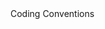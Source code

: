 <script>
    function substitutePdfVariables() {

        function getParameterByName(name) {
            var match = RegExp('[?&]' + name + '=([^&]*)').exec(window.location.search);
            return match && decodeURIComponent(match[1].replace(/\+/g, ' '));
        }

        function substitute(name) {
            var value = getParameterByName(name);
            var elements = document.getElementsByClassName(name);

            for (var i = 0; elements && i < elements.length; i++) {
                elements[i].textContent = value;
            }
        }

        ['frompage', 'topage', 'page', 'webpage', 'section', 'subsection', 'subsubsection']
            .forEach(function(param) {
                substitute(param);
            });
    }
</script>

<link href="style.css" type="text/css" rel="stylesheet"></link>


<body onload="substitutePdfVariables()" markdown="1">

<div class="footerpage"><span class="page"></span></div>

<div class="footernote">
Coding Conventions
</div>
</body>

